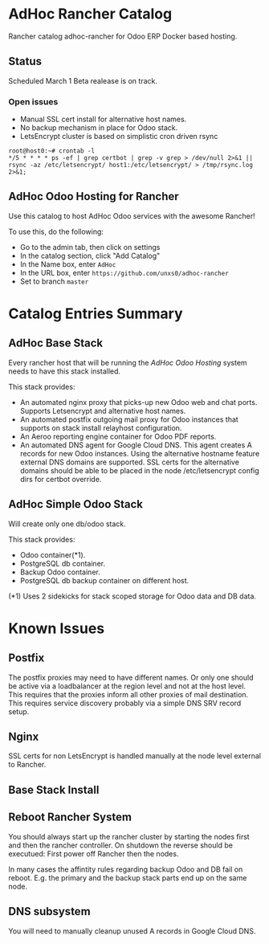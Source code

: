# AdHoc Rancher Catalog
Rancher catalog adhoc-rancher for Odoo ERP Docker based hosting.

## Status
Scheduled March 1 Beta realease is on track.
### Open issues
* Manual SSL cert install for alternative host names.
* No backup mechanism in place for Odoo stack.
* LetsEncrypt cluster is based on simplistic cron driven rsync
```
root@host0:~# crontab -l
*/5 * * * * ps -ef | grep certbot | grep -v grep > /dev/null 2>&1 || rsync -az /etc/letsencrypt/ host1:/etc/letsencrypt/ > /tmp/rsync.log 2>&1;
```


## AdHoc Odoo Hosting for Rancher
Use this catalog to host AdHoc Odoo services with the awesome Rancher!

To use this, do the following:

* Go to the admin tab, then click on settings
* In the catalog section, click "Add Catalog"
* In the Name box, enter `AdHoc`
* In the URL box, enter `https://github.com/unxs0/adhoc-rancher`
* Set to branch `master`

# Catalog Entries Summary

## AdHoc Base Stack
Every rancher host that will be running the *AdHoc Odoo Hosting* system needs to have this stack installed.

This stack provides:

* An automated nginx proxy that picks-up new Odoo web and chat ports. Supports Letsencrypt and alternative host names.
* An automated postfix outgoing mail proxy for Odoo instances that supports on stack install relayhost configuration.
* An Aeroo reporting engine container for Odoo PDF reports.
* An automated DNS agent for Google Cloud DNS. This agent creates A records for new Odoo instances. Using the alternative hostname feature external DNS domains are supported. SSL certs for the alternative domains should be able to be placed in the node /etc/letsencrypt config dirs for certbot override.

## AdHoc Simple Odoo Stack
Will create only one db/odoo stack.

This stack provides:

* Odoo container(*1).
* PostgreSQL db container.
* Backup Odoo container.
* PostgreSQL db backup container on different host.

(*1) Uses 2 sidekicks for stack scoped storage for Odoo data and DB data.

# Known Issues

## Postfix
The postfix proxies may need to have different names. Or only one should be active via a loadbalancer at the region level and not at the host level. This requires that the proxies inform all other proxies of mail destination. This requires service discovery probably via a simple DNS SRV record setup.

## Nginx
SSL certs for non LetsEncrypt is handled manually at the node level external to Rancher.

## Base Stack Install

## Reboot Rancher System
You should always start up the rancher cluster by starting the nodes first and then the rancher controller. On shutdown the reverse should be executued: First power off Rancher then the nodes.

In many cases the affintity rules regarding backup Odoo and DB fail on reboot. E.g. the primary and the backup stack parts end up on the same node.

## DNS subsystem
You will need to manually cleanup unused A records in Google Cloud DNS.
